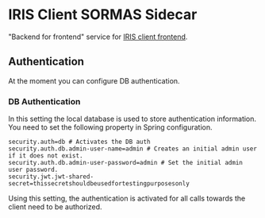 # IRIS Client SORMAS Sidecar

"Backend for frontend" service for [IRIS client frontend](https://github.com/iris-gateway/iris-client-frontend).

## Authentication

At the moment you can configure DB authentication. 

### DB Authentication

In this setting the local database is used to store authentication information. You need to set the following property in Spring configuration. 

```
security.auth=db # Activates the DB auth
security.auth.db.admin-user-name=admin # Creates an initial admin user if it does not exist.
security.auth.db.admin-user-password=admin # Set the initial admin user password.
security.jwt.jwt-shared-secret=thissecretshouldbeusedfortestingpurposesonly
```

Using this setting, the authentication is activated for all calls towards the client need to be authorized. 

